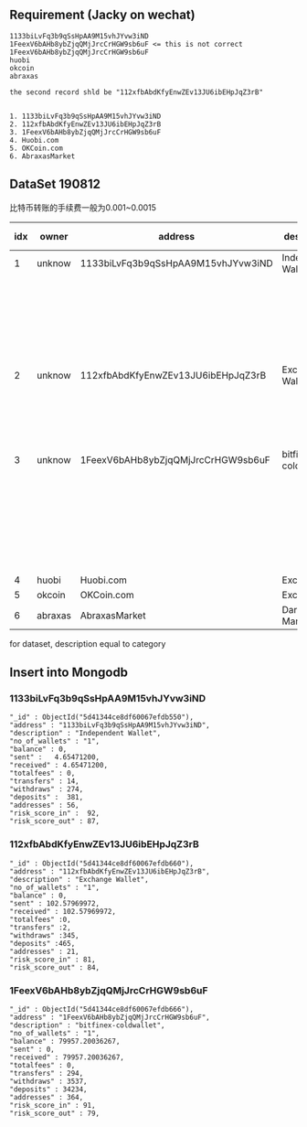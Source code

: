 
## Requirement (Jacky on wechat)

```
1133biLvFq3b9qSsHpAA9M15vhJYvw3iND
1FeexV6bAHb8ybZjqQMjJrcCrHGW9sb6uF <= this is not correct
1FeexV6bAHb8ybZjqQMjJrcCrHGW9sb6uF
huobi
okcoin
abraxas

the second record shld be "112xfbAbdKfyEnwZEv13JU6ibEHpJqZ3rB"


1. 1133biLvFq3b9qSsHpAA9M15vhJYvw3iND
2. 112xfbAbdKfyEnwZEv13JU6ibEHpJqZ3rB
3. 1FeexV6bAHb8ybZjqQMjJrcCrHGW9sb6uF
4. Huobi.com
5. OKCoin.com
6. AbraxasMarket

```

##  DataSet  190812

比特币转账的手续费一般为0.001~0.0015

|idx| owner | address                          | description    |NO of wallet |balance(BTC)    | sent  (BTC)|received (BTC) | totalfees(BTC)  | transfers | withdraws | deposits | addresses | risk_score_in | risk_score_out |
|---| ------| ---------------------------------| ---------------|---------|----------------|-------------|--------------|----------------|-----------|-----------|----------|-----------|---------------|----------------|
|1  | unknow | 1133biLvFq3b9qSsHpAA9M15vhJYvw3iND|Independent Wallet| 1  |0               | 4.65471200  | 4.65471200   | 0               | 14       |  274      | 381      |  56       |    92         |     87         |
|   |       |                                  |                | Jacky weChat| 链上数据| 链上数据     |链上数据        |发送和收入金额相等判断出手续费是其他地址的。|收和发的交易数|dummy| dummy    |交易相关的大概地址数，如果是这个含义；可以获得准确的个数。|dummy |dummy|
|2  |unknow |112xfbAbdKfyEnwZEv13JU6ibEHpJqZ3rB|Exchange Wallet |1  |0              |102.57969972 |102.57969972 |   0              |2         |  345      | 465       |  21      | 81        |       84      |
|   |       |                                  |                 |Jacky weChat |链上数据| 链上数据     | 链上数据     |发送和收入金额相等判断出手续费是其他地址的。 |收和发的交易数|dummy | dummy |一起构建交易的地址数，没有排重。|dummy |dummy|
|3  |unknow|1FeexV6bAHb8ybZjqQMjJrcCrHGW9sb6uF|bitfinex-coldwallet|1 |79957.20036267|     0       |79957.20036267| 0              |294        |   3537    |    34234  |  364      | 85       |   93          |
|   |       |                                  |                 |Jacky weChat| 链上数据 |链上数据     | 链上数据       |只有接收没有发送                       |收和发的交易数|dummy |dummy |交易相关的大概地址数; 交易太多，这里是个大概值。可以获得准确的个数|dummy |dummy|
|4|huobi|Huobi.com|Exchange|696500||||||||||
|5|okcoin|OKCoin.com|Exchange|159200||||||||||
|6|abraxas|AbraxasMarket|Darknet Market|149771||||||||||



for dataset, description equal to category


## Insert into Mongodb

### 1133biLvFq3b9qSsHpAA9M15vhJYvw3iND   

```
"_id" : ObjectId("5d41344ce8df60067efdb550"),
"address" : "1133biLvFq3b9qSsHpAA9M15vhJYvw3iND",
"description" : "Independent Wallet",
"no_of_wallets" : "1",
"balance" : 0,
"sent" :   4.65471200,
"received" : 4.65471200,
"totalfees" : 0,
"transfers" : 14,
"withdraws" : 274,
"deposits" :  381,
"addresses" : 56,
"risk_score_in" :  92,
"risk_score_out" : 87,

```

### 112xfbAbdKfyEnwZEv13JU6ibEHpJqZ3rB    

```
"_id" : ObjectId("5d41344ce8df60067efdb660"),
"address" : "112xfbAbdKfyEnwZEv13JU6ibEHpJqZ3rB",
"description" : "Exchange Wallet",
"no_of_wallets" : "1",
"balance" : 0,
"sent" : 102.57969972,
"received" : 102.57969972,
"totalfees" :0,
"transfers" :2,
"withdraws" :345,
"deposits" :465,
"addresses" : 21,
"risk_score_in" : 81,
"risk_score_out" : 84,

```

### 1FeexV6bAHb8ybZjqQMjJrcCrHGW9sb6uF   

```
"_id" : ObjectId("5d41344ce8df60067efdb666"),
"address" : "1FeexV6bAHb8ybZjqQMjJrcCrHGW9sb6uF",
"description" : "bitfinex-coldwallet",
"no_of_wallets" : "1",
"balance" : 79957.20036267,
"sent" : 0,
"received" : 79957.20036267,
"totalfees" : 0,
"transfers" : 294,
"withdraws" : 3537,
"deposits" : 34234,
"addresses" : 364,
"risk_score_in" : 91,
"risk_score_out" : 79,

```
